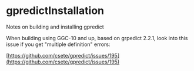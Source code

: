 # gpredictInstallation
Notes on building and installing gpredict

When building using GGC-10 and up, based on grpedict 2.2.1, look into this issue if you get "multiple definition" errors:

[https://github.com/csete/gpredict/issues/195](https://github.com/csete/gpredict/issues/195)
